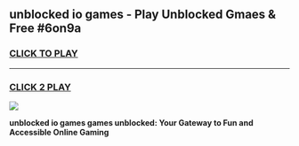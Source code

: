 
## unblocked io games - Play Unblocked Gmaes & Free #6on9a
<h3>
<a href="https://news.freeplayer.one?title=unblocked_io_games&ref=26F">CLICK TO PLAY</a></h3>
<hr>

<h3>
<a href="https://news.freeplayer.one?title=unblocked_io_games&ref=26F">CLICK 2 PLAY</a>
  
</h3>

<a href="https://news.freeplayer.one?title=unblocked_io_games&ref=26F/"><img src="https://clearcache.store/games.png"></a>


**unblocked io games games unblocked: Your Gateway to Fun and Accessible Online Gaming**
